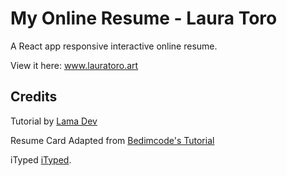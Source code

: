 # My Online Resume - Laura Toro

A React app responsive interactive online resume.<p>

 View it here: <a href="https://lauratatianatoro.github.io/React-Online-Resume-LauraToro/"> www.lauratoro.art </a> 

## Credits

Tutorial by [Lama Dev](https://www.youtube.com/watch?v=7WwtzsSHdpI&t=8846s&ab_channel=LamaDev) <br>
 
Resume Card Adapted from [Bedimcode's Tutorial](https://www.youtube.com/watch?v=27JtRAI3QO8&t=40s&ab_channel=Bedimcode) <br>

iTyped [iTyped](https://www.npmjs.com/package/ityped).
